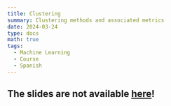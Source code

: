 ```yaml
---
title: Clustering
summary: Clustering methods and associated metrics
date: 2024-03-24
type: docs
math: true
tags:
  - Machine Learning
  - Course
  - Spanish
---
```


## The slides are not available [here](todo.pdf)!